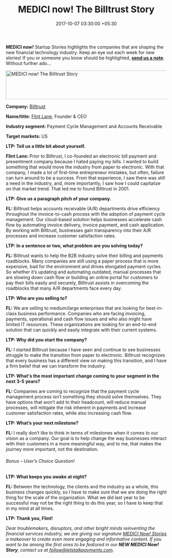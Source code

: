 ﻿---
title: MEDICI now! The Billtrust Story
date: 2017-10-07 03:30:00 +05:30
tags:
- bill payments
- payments
- A/R
Image: "/uploads/interview.jpg"
Person: Elena Mesropyan
category:
- Payments
Companies:
- Billtrust
Markets:
- US
layout: post
---

<p><b>MEDICI</b><b><i> now!</i></b> Startup Stories highlights the companies that are shaping the new financial technology industry. Keep an eye out each week for new stories! If you or someone you know should be highlighted, <a href="mailto:elena@letstalkpayments.com"><b>send us a note</b></a>. Without further ado…</p>
<p><img class="aligncenter  wp-image-28083" src="https://s3-us-west-2.amazonaws.com/go-medici/uploads/2017/10/bill.png" alt="MEDICI now! The Billtrust Story" width="635" height="90" /></p>
<p><b>Company:</b> <a href="https://www.billtrust.com/">Billtrust</a></p>
<p><b>Name/title:</b> <a href="https://www.linkedin.com/in/flintlane/">Flint Lane</a>, Founder &amp; CEO</p>
<p><b>Industry segment: </b>Payment Cycle Management and Accounts Receivable</p>
<p><b>Target markets: </b>US</p>
<p><b>LTP: Tell us a little bit about yourself. </b></p>
<p><b>Flint Lane: </b>Prior to Billtrust, I co-founded an electronic bill payment and presentment company because I hated paying my bills. I wanted to build something that would move the industry from paper to electronic. With that company, I made a lot of first-time entrepreneur mistakes, but often, failure can turn around to be a success. From that experience, I saw there was still a need in the industry, and, more importantly, I saw how I could capitalize on that market trend. That led me to found Billtrust in 2001.</p>
<p><b>LTP: Give us a paragraph pitch of your company.</b></p>
<p><b>FL: </b>Billtrust helps accounts receivable (A/R) departments drive efficiency throughout the invoice-to-cash process with the adoption of payment cycle management. Our cloud-based solution helps businesses accelerate cash flow by automating invoice delivery, invoice payment, and cash application. By working with Billtrust, businesses gain transparency into their A/R processes and increase customer satisfaction rates.</p>
<p><b>LTP: In a sentence or two, what problem are you solving today? </b></p>
<p><b>FL: </b>Billtrust wants to help the B2B industry solve their billing and payments roadblocks. Many companies are still using a paper process that is more expensive, bad for the environment and drives elongated payment cycles. So whether it’s updating and automating outdated, manual processes that are slowing down cash flow or building an online portal for customers to pay their bills easily and securely, Billtrust assists in overcoming the roadblocks that many A/R departments face every day.</p>
<p><b>LTP: Who are you selling to?</b></p>
<p><b>FL: </b>We are selling to medium/large enterprises that are looking for best-in-class business performance. Companies who are facing invoicing, payments, operational and cash flow issues and who also might have limited IT resources. These organizations are looking for an end-to-end solution that can quickly and easily integrate with their current systems. </p>
<p><b>LTP: Why did you start the company? </b></p>
<p><b>FL: </b>I started Billtrust because I have seen and continue to see businesses struggle to make the transition from paper to electronic. Billtrust recognizes that every business has a different view on making this transition, and I have a firm belief that we can transform the industry.</p>
<p><b>LTP: What's the most important change coming to your segment in the next 3-5 years?</b></p>
<p><b>FL: </b>Companies are coming to recognize that the payment cycle management process isn’t something they should solve themselves. They have options that won’t add to their headcount, will reduce manual processes, will mitigate the risk inherent in payments and increase customer satisfaction rates, while also increasing cash flow.</p>
<p><b>LTP: What’s your next milestone?</b></p>
<p><b>FL: </b>I really don’t like to think in terms of milestones when it comes to our vision as a company. Our goal is to help change the way businesses interact with their customers in a more meaningful way, and to me, that makes the journey more important, not the destination.</p>
<h6>Bonus – User’s Choice Question!</h6>
<p><b>LTP: What keeps you awake at night?</b></p>
<p><b>FL: </b>Between the technology, the clients and the industry as a whole, this business changes quickly, so I have to make sure that we are doing the right thing for the scale of the organization. What we did last year to be successful may not be the right thing to do this year, so I have to keep that in my mind at all times.</p>
<p><b>LTP: </b><b>Thank you, Flint!</b></p>
<p><i>Dear troublemakers, disruptors, and other bright minds reinventing the financial services industry, we are giving our signature </i><a href="https://letstalkpayments.com/?s=medici+now"><i>MEDICI Now! Stories</i></a><i> a makeover to create even more engaging and informative content. If you want to be among the first ones to be featured in our </i><b><i>NEW MEDICI Now! Story</i></b><i>, contact us at </i><a href="mailto:follow@letstalkpayments.com"><i>follow@letstalkpayments.com</i></a><i>.</i></p>

